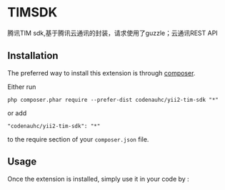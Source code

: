 TIMSDK
======
腾讯TIM sdk,基于腾讯云通讯的封装，请求使用了guzzle；云通讯REST API

Installation
------------

The preferred way to install this extension is through [composer](http://getcomposer.org/download/).

Either run

```
php composer.phar require --prefer-dist codenauhc/yii2-tim-sdk "*"
```

or add

```
"codenauhc/yii2-tim-sdk": "*"
```

to the require section of your `composer.json` file.


Usage
-----

Once the extension is installed, simply use it in your code by  :

